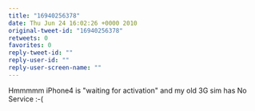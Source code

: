 ```yaml
---
title: "16940256378"
date: Thu Jun 24 16:02:26 +0000 2010
original-tweet-id: "16940256378"
retweets: 0
favorites: 0
reply-tweet-id: ""
reply-user-id: ""
reply-user-screen-name: ""
---
```

Hmmmmm iPhone4 is "waiting for activation" and my old 3G sim has No Service :-(
